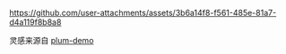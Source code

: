 https://github.com/user-attachments/assets/3b6a14f8-f561-485e-81a7-d4a119f8b8a8

灵感来源自 [plum-demo](https://github.com/antfu/plum-demo)
